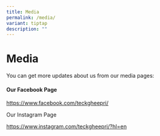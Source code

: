 ```yaml
---
title: Media
permalink: /media/
variant: tiptap
description: ""
---
```

<h1>Media</h1>
<p>You can get more updates about us from our media pages:</p>
<h4>Our Facebook Page</h4>
<p><a href="https://www.facebook.com/teckgheepri/" rel="noopener noreferrer nofollow" target="_blank">https://www.facebook.com/teckgheepri/</a>
</p>
<p></p>
<p>Our Instagram Page</p>
<p><a href="https://www.instagram.com/teckgheepri/?hl=en" rel="noopener noreferrer nofollow" target="_blank">https://www.instagram.com/teckgheepri/?hl=en</a>
</p>
<p></p>
<p></p>